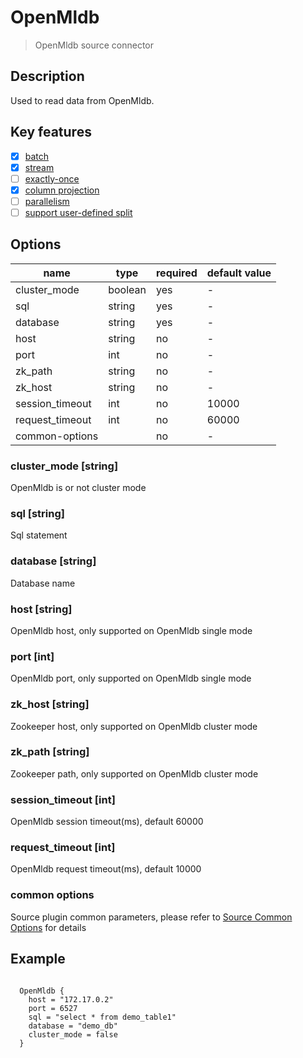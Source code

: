 # OpenMldb

> OpenMldb source connector

## Description

Used to read data from OpenMldb.

## Key features

- [x] [batch](../../concept/connector-v2-features.md)
- [x] [stream](../../concept/connector-v2-features.md)
- [ ] [exactly-once](../../concept/connector-v2-features.md)
- [x] [column projection](../../concept/connector-v2-features.md)
- [ ] [parallelism](../../concept/connector-v2-features.md)
- [ ] [support user-defined split](../../concept/connector-v2-features.md)

## Options

|      name       |  type   | required | default value |
|-----------------|---------|----------|---------------|
| cluster_mode    | boolean | yes      | -             |
| sql             | string  | yes      | -             |
| database        | string  | yes      | -             |
| host            | string  | no       | -             |
| port            | int     | no       | -             |
| zk_path         | string  | no       | -             |
| zk_host         | string  | no       | -             |
| session_timeout | int     | no       | 10000         |
| request_timeout | int     | no       | 60000         |
| common-options  |         | no       | -             |

### cluster_mode [string]

OpenMldb is or not cluster mode

### sql [string]

Sql statement

### database [string]

Database name

### host [string]

OpenMldb host, only supported on OpenMldb single mode

### port [int]

OpenMldb port, only supported on OpenMldb single mode

### zk_host [string]

Zookeeper host, only supported on OpenMldb cluster mode

### zk_path [string]

Zookeeper path, only supported on OpenMldb cluster mode

### session_timeout [int]

OpenMldb session timeout(ms), default 60000

### request_timeout [int]

OpenMldb request timeout(ms), default 10000

### common options

Source plugin common parameters, please refer to [Source Common Options](common-options.md) for details

## Example

```hocon

  OpenMldb {
    host = "172.17.0.2"
    port = 6527
    sql = "select * from demo_table1"
    database = "demo_db"
    cluster_mode = false
  }

```

